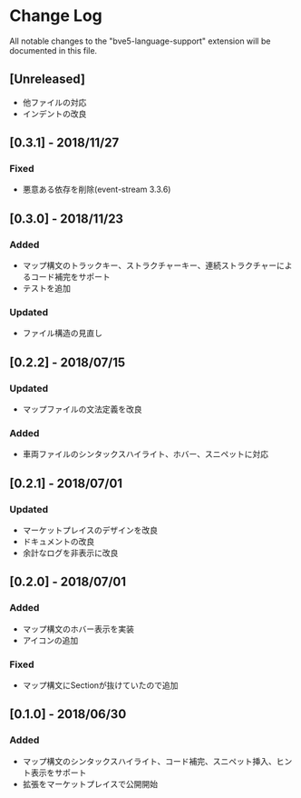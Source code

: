 # Change Log
All notable changes to the "bve5-language-support" extension will be documented in this file.

## [Unreleased]
- 他ファイルの対応
- インデントの改良

## [0.3.1] - 2018/11/27
### Fixed
- 悪意ある依存を削除(event-stream 3.3.6)

## [0.3.0] - 2018/11/23
### Added
- マップ構文のトラックキー、ストラクチャーキー、連続ストラクチャーによるコード補完をサポート
- テストを追加
### Updated
- ファイル構造の見直し

## [0.2.2] - 2018/07/15
### Updated
- マップファイルの文法定義を改良
### Added
- 車両ファイルのシンタックスハイライト、ホバー、スニペットに対応

## [0.2.1] - 2018/07/01
### Updated
- マーケットプレイスのデザインを改良
- ドキュメントの改良
- 余計なログを非表示に改良

## [0.2.0] - 2018/07/01
### Added
- マップ構文のホバー表示を実装
- アイコンの追加
### Fixed
- マップ構文にSectionが抜けていたので追加

## [0.1.0] - 2018/06/30
### Added
- マップ構文のシンタックスハイライト、コード補完、スニペット挿入、ヒント表示をサポート
- 拡張をマーケットプレイスで公開開始